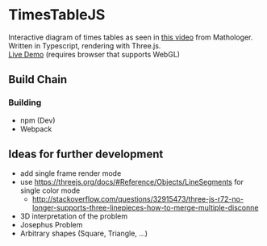 # TimesTableJS
Interactive diagram of times tables as seen in [this video](https://www.youtube.com/watch?v=qhbuKbxJsk8) from Mathologer.  
Written in Typescript, rendering with Three.js.  
[Live Demo](http://htmlpreview.github.io/?https://github.com/MathiasLengler/TimesTableJS/blob/master/release/main.html)
(requires browser that supports WebGL)

## Build Chain

### Building
- npm (Dev)
- Webpack


## Ideas for further development

- add single frame render mode
- use https://threejs.org/docs/#Reference/Objects/LineSegments 
for single color mode
    - http://stackoverflow.com/questions/32915473/three-js-r72-no-longer-supports-three-linepieces-how-to-merge-multiple-disconne
- 3D interpretation of the problem
- Josephus Problem
- Arbitrary shapes (Square, Triangle, ...)
